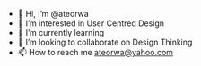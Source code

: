 - 👋 Hi, I’m @ateorwa
- 👀 I’m interested in User Centred Design
- 🌱 I’m currently learning 
- 💞️ I’m looking to collaborate on Design Thinking 
- 📫 How to reach me ateorwa@yahoo.com

<!---
ateorwa/ateorwa is a ✨ special ✨ repository because its `README.md` (this file) appears on your GitHub profile.
You can click the Preview link to take a look at your changes.
--->
